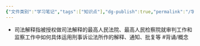 ```yaml
---
{"文件类别":"学习笔记","tags":["知识点"],"dg-publish":true,"permalink":"/学习笔记studyup/知识点cheese/司法解释/","dgPassFrontmatter":true,"noteIcon":"","created":"2024-09-12T11:10:20.497+08:00","updated":"2024-09-12T11:11:27.470+08:00"}
---
```


- 司法解释指被授权做司法解释的最高人民法院、最高人民检察院就审判工作和监察工作中如何具体运用刑事诉讼法所作的解释、通知、批复等 #背诵/概念  